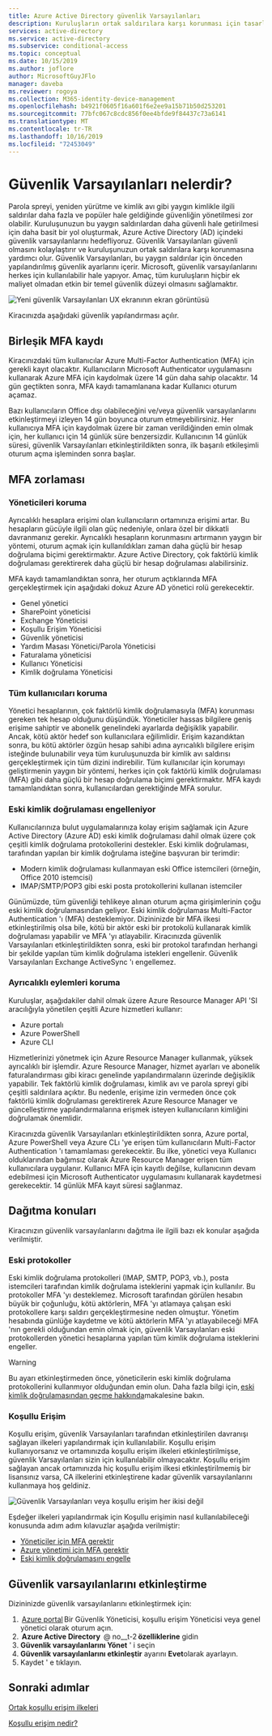 ```yaml
---
title: Azure Active Directory güvenlik Varsayılanları
description: Kuruluşların ortak saldırılara karşı korunması için tasarlanan güvenlik varsayılan ilkeleri
services: active-directory
ms.service: active-directory
ms.subservice: conditional-access
ms.topic: conceptual
ms.date: 10/15/2019
ms.author: joflore
author: MicrosoftGuyJFlo
manager: daveba
ms.reviewer: rogoya
ms.collection: M365-identity-device-management
ms.openlocfilehash: b4921f0605f16a601f6e2ee9a15b71b50d253201
ms.sourcegitcommit: 77bfc067c8cdc856f0ee4bfde9f84437c73a6141
ms.translationtype: MT
ms.contentlocale: tr-TR
ms.lasthandoff: 10/16/2019
ms.locfileid: "72453049"
---
```

# <a name="what-are-security-defaults"></a>Güvenlik Varsayılanları nelerdir?

Parola spreyi, yeniden yürütme ve kimlik avı gibi yaygın kimlikle ilgili saldırılar daha fazla ve popüler hale geldiğinde güvenliğin yönetilmesi zor olabilir. Kuruluşunuzun bu yaygın saldırılardan daha güvenli hale getirilmesi için daha basit bir yol oluşturmak, Azure Active Directory (AD) içindeki güvenlik varsayılanlarını hedefliyoruz. Güvenlik Varsayılanları güvenli olmasını kolaylaştırır ve kuruluşunuzun ortak saldırılara karşı korunmasına yardımcı olur. Güvenlik Varsayılanları, bu yaygın saldırılar için önceden yapılandırılmış güvenlik ayarlarını içerir. Microsoft, güvenlik varsayılanlarını herkes için kullanılabilir hale yapıyor. Amaç, tüm kuruluşların hiçbir ek maliyet olmadan etkin bir temel güvenlik düzeyi olmasını sağlamaktır.

![Yeni güvenlik Varsayılanları UX ekranının ekran görüntüsü](./media/concept-conditional-access-security-defaults/security-defaults-azure-ad-portal.png)
 
Kiracınızda aşağıdaki güvenlik yapılandırması açılır. 

## <a name="unified-mfa-registration"></a>Birleşik MFA kaydı

Kiracınızdaki tüm kullanıcılar Azure Multi-Factor Authentication (MFA) için gerekli kayıt olacaktır. Kullanıcıların Microsoft Authenticator uygulamasını kullanarak Azure MFA için kaydolmak üzere 14 gün daha sahip olacaktır. 14 gün geçtikten sonra, MFA kaydı tamamlanana kadar Kullanıcı oturum açamaz.

Bazı kullanıcıların Office dışı olabileceğini ve/veya güvenlik varsayılanlarını etkinleştirmeyi izleyen 14 gün boyunca oturum etmeyebilirsiniz. Her kullanıcıya MFA için kaydolmak üzere bir zaman verildiğinden emin olmak için, her kullanıcı için 14 günlük süre benzersizdir. Kullanıcının 14 günlük süresi, güvenlik Varsayılanları etkinleştirildikten sonra, ilk başarılı etkileşimli oturum açma işleminden sonra başlar.

## <a name="mfa-enforcement"></a>MFA zorlaması

### <a name="protecting-administrators"></a>Yöneticileri koruma

Ayrıcalıklı hesaplara erişimi olan kullanıcıların ortamınıza erişimi artar. Bu hesapların gücüyle ilgili olan güç nedeniyle, onlara özel bir dikkatli davranmanız gerekir. Ayrıcalıklı hesapların korunmasını artırmanın yaygın bir yöntemi, oturum açmak için kullanıldıkları zaman daha güçlü bir hesap doğrulama biçimi gerektirmaktır. Azure Active Directory, çok faktörlü kimlik doğrulaması gerektirerek daha güçlü bir hesap doğrulaması alabilirsiniz.

MFA kaydı tamamlandıktan sonra, her oturum açtıklarında MFA gerçekleştirmek için aşağıdaki dokuz Azure AD yönetici rolü gerekecektir.

- Genel yönetici
- SharePoint yöneticisi
- Exchange Yöneticisi
- Koşullu Erişim Yöneticisi
- Güvenlik yöneticisi
- Yardım Masası Yönetici/Parola Yöneticisi
- Faturalama yöneticisi
- Kullanıcı Yöneticisi
- Kimlik doğrulama Yöneticisi

### <a name="protecting-all-users"></a>Tüm kullanıcıları koruma

Yönetici hesaplarının, çok faktörlü kimlik doğrulamasıyla (MFA) korunması gereken tek hesap olduğunu düşündük. Yöneticiler hassas bilgilere geniş erişime sahiptir ve abonelik genelindeki ayarlarda değişiklik yapabilir. Ancak, kötü aktör hedef son kullanıcılara eğilimlidir. Erişim kazandıktan sonra, bu kötü aktörler özgün hesap sahibi adına ayrıcalıklı bilgilere erişim isteğinde bulunabilir veya tüm kuruluşunuzda bir kimlik avı saldırısı gerçekleştirmek için tüm dizini indirebilir. Tüm kullanıcılar için korumayı geliştirmenin yaygın bir yöntemi, herkes için çok faktörlü kimlik doğrulaması (MFA) gibi daha güçlü bir hesap doğrulama biçimi gerektirmaktır. MFA kaydı tamamlandıktan sonra, kullanıcılardan gerektiğinde MFA sorulur.

### <a name="blocking-legacy-authentication"></a>Eski kimlik doğrulaması engelleniyor

Kullanıcılarınıza bulut uygulamalarınıza kolay erişim sağlamak için Azure Active Directory (Azure AD) eski kimlik doğrulaması dahil olmak üzere çok çeşitli kimlik doğrulama protokollerini destekler. Eski kimlik doğrulaması, tarafından yapılan bir kimlik doğrulama isteğine başvuran bir terimdir:

- Modern kimlik doğrulaması kullanmayan eski Office istemcileri (örneğin, Office 2010 istemcisi)
- IMAP/SMTP/POP3 gibi eski posta protokollerini kullanan istemciler

Günümüzde, tüm güvenliği tehlikeye alınan oturum açma girişimlerinin çoğu eski kimlik doğrulamasından geliyor. Eski kimlik doğrulaması Multi-Factor Authentication 'ı (MFA) desteklemiyor. Dizininizde bir MFA ilkesi etkinleştirilmiş olsa bile, kötü bir aktör eski bir protokolü kullanarak kimlik doğrulaması yapabilir ve MFA 'yı atlayabilir. Kiracınızda güvenlik Varsayılanları etkinleştirildikten sonra, eski bir protokol tarafından herhangi bir şekilde yapılan tüm kimlik doğrulama istekleri engellenir. Güvenlik Varsayılanları Exchange ActiveSync 'ı engellemez.

### <a name="protecting-privileged-actions"></a>Ayrıcalıklı eylemleri koruma

Kuruluşlar, aşağıdakiler dahil olmak üzere Azure Resource Manager API 'SI aracılığıyla yönetilen çeşitli Azure hizmetleri kullanır:

- Azure portalı 
- Azure PowerShell 
- Azure CLI

Hizmetlerinizi yönetmek için Azure Resource Manager kullanmak, yüksek ayrıcalıklı bir işlemdir. Azure Resource Manager, hizmet ayarları ve abonelik faturalandırması gibi kiracı genelinde yapılandırmaların üzerinde değişiklik yapabilir. Tek faktörlü kimlik doğrulaması, kimlik avı ve parola spreyi gibi çeşitli saldırılara açıktır. Bu nedenle, erişime izin vermeden önce çok faktörlü kimlik doğrulaması gerektirerek Azure Resource Manager ve güncelleştirme yapılandırmalarına erişmek isteyen kullanıcıların kimliğini doğrulamak önemlidir.

Kiracınızda güvenlik Varsayılanları etkinleştirildikten sonra, Azure portal, Azure PowerShell veya Azure CLı 'ye erişen tüm kullanıcıların Multi-Factor Authentication 'ı tamamlaması gerekecektir. Bu ilke, yönetici veya Kullanıcı olduklarından bağımsız olarak Azure Resource Manager erişen tüm kullanıcılara uygulanır. Kullanıcı MFA için kayıtlı değilse, kullanıcının devam edebilmesi için Microsoft Authenticator uygulamasını kullanarak kaydetmesi gerekecektir. 14 günlük MFA kayıt süresi sağlanmaz.

## <a name="deployment-considerations"></a>Dağıtma konuları

Kiracınızın güvenlik varsayılanlarını dağıtma ile ilgili bazı ek konular aşağıda verilmiştir.

### <a name="legacy-protocols"></a>Eski protokoller

Eski kimlik doğrulama protokolleri (IMAP, SMTP, POP3, vb.), posta istemcileri tarafından kimlik doğrulama isteklerini yapmak için kullanılır. Bu protokoller MFA 'yı desteklemez. Microsoft tarafından görülen hesabın büyük bir çoğunluğu, kötü aktörlerin, MFA 'yı atlamaya çalışan eski protokollere karşı saldırı gerçekleştirmesine neden olmuştur. Yönetim hesabında günlüğe kaydetme ve kötü aktörlerin MFA 'yı atlayabileceği MFA 'nın gerekli olduğundan emin olmak için, güvenlik Varsayılanları eski protokollerden yönetici hesaplarına yapılan tüm kimlik doğrulama isteklerini engeller.

> [!WARNING]
> Bu ayarı etkinleştirmeden önce, yöneticilerin eski kimlik doğrulama protokollerini kullanmıyor olduğundan emin olun. Daha fazla bilgi için, [eski kimlik doğrulamasından geçme hakkında](concept-conditional-access-block-legacy-authentication.md)makalesine bakın.

### <a name="conditional-access"></a>Koşullu Erişim

Koşullu erişim, güvenlik Varsayılanları tarafından etkinleştirilen davranışı sağlayan ilkeleri yapılandırmak için kullanılabilir. Koşullu erişim kullanıyorsanız ve ortamınızda koşullu erişim ilkeleri etkinleştirilmişse, güvenlik Varsayılanları sizin için kullanılabilir olmayacaktır. Koşullu erişim sağlayan ancak ortamınızda hiç koşullu erişim ilkesi etkinleştirilmemiş bir lisansınız varsa, CA ilkelerini etkinleştirene kadar güvenlik varsayılanlarını kullanmaya hoş geldiniz.

![Güvenlik Varsayılanları veya koşullu erişim her ikisi değil](./media/concept-conditional-access-security-defaults/security-defaults-conditional-access.png)

Eşdeğer ilkeleri yapılandırmak için Koşullu erişimin nasıl kullanılabileceği konusunda adım adım kılavuzlar aşağıda verilmiştir:

- [Yöneticiler için MFA gerektir](howto-conditional-access-policy-admin-mfa.md)
- [Azure yönetimi için MFA gerektir](howto-conditional-access-policy-azure-management.md)
- [Eski kimlik doğrulamasını engelle](howto-conditional-access-policy-block-legacy.md)

## <a name="enabling-security-defaults"></a>Güvenlik varsayılanlarını etkinleştirme

Dizininizde güvenlik varsayılanlarını etkinleştirmek için:

1.  [Azure portal](https://portal.azure.com) Bir Güvenlik Yöneticisi, koşullu erişim Yöneticisi veya genel yönetici olarak oturum açın.
1.  **Azure Active Directory**  @ no__t-2 **özelliklerine** gidin
1. **Güvenlik varsayılanlarını Yönet** ' i seçin
1. **Güvenlik varsayılanlarını etkinleştir** ayarını **Evet**olarak ayarlayın.
1. Kaydet ' e tıklayın.

## <a name="next-steps"></a>Sonraki adımlar

[Ortak koşullu erişim ilkeleri](concept-conditional-access-policy-common.md)

[Koşullu erişim nedir?](overview.md)
